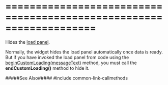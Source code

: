 ===================================================================
===================================================================

<!--shortDescription-->
Hides the [load panel]({basewidgetpath}/Configuration/loadPanel/). 
<!--/shortDescription-->

<!--fullDescription-->
Normally, the widget hides the load panel automatically once data is ready. But if you have invoked the load panel from code using the [beginCustomLoading(messageText)]({basewidgetpath}/Methods/#beginCustomLoadingmessageText) method, you must call the **endCustomLoading()** method to hide it.

#####See Also#####
#include common-link-callmethods
<!--/fullDescription-->